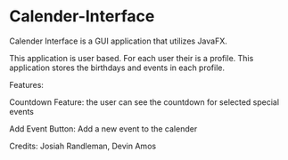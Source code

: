 # Calender-Interface
Calender Interface is a GUI application that utilizes JavaFX.

This application is user based. For each user their is a profile. This application stores the birthdays and events in each profile.

Features:

Countdown Feature: the user can see the countdown for selected special events

Add Event Button: Add a new event to the calender
  
Credits: Josiah Randleman, Devin Amos  
